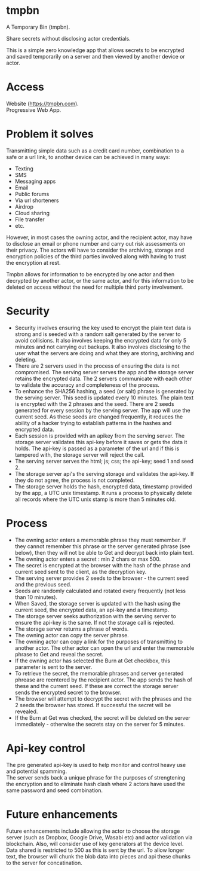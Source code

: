# tmpbn
A Temporary Bin (tmpbn).  

Share secrets without disclosing actor credentials.

This is a simple zero knowledge app that allows secrets to be encrypted and saved temporarily on a server and then viewed by another device or actor.  

Access
======
Website (https://tmpbn.com).  
Progressive Web App.  


Problem it solves
=================
Transmitting simple data such as a credit card number, combination to a safe or a url link, to another device can be achieved in many ways:

- Texting
- SMS
- Messaging apps
- Email
- Public forums
- Via url shorteners
- Airdrop
- Cloud sharing
- File transfer
- etc.

However, in most cases the owning actor, and the recipient actor, may have to disclose an email or phone number and carry out risk assessments on their privacy. The actors will have to consider the archiving, storage and encryption policies of the third parties involved along with having to trust the encryption at rest.

Tmpbn allows for information to be encrypted by one actor and then decrypted by another actor, or the same actor, and for this information to be deleted on access without the need for multiple third party involvement.

Security
========
-  Security involves ensuring the key used to encrypt the plain text data is strong and is seeded with a random salt generated by the server to avoid collisions. It also involves keeping the encrypted data for only 5 minutes and not carrying out backups. It also involves disclosing to the user what the servers are doing and what they are storing, archiving and deleting. 
- There are 2 servers used in the process of ensuring the data is not compromised. The serving server serves the app and the storage server retains the encrypted data. The 2 servers communicate with each other to validate the accuracy and completeness of the process.
- To enhance the SHA256 hashing, a seed (or salt) phrase is generated by the serving server. This seed is updated every 10 minutes. The plain text is encrypted with the 2 phrases and the seed.
There are 2 seeds generated for every session by the serving server. The app will use the current seed. As these seeds are changed frequently, it reduces the ability of a hacker trying to establish patterns in the hashes and encrypted data.
- Each session is provided with an apikey from the serving server. The storage server validates this api-key before it saves or gets the data it holds. The api-key is passed as a parameter of the url and if this is tampered with, the storage server will reject the call. 
- The serving server serves the html; js; css; the api-key; seed 1 and seed 2.
- The storage server api's the serving storage and validates the api-key. If they do not agree, the process is not completed.
- The storage server holds the hash, encrypted data, timestamp provided by the app, a UTC unix timestamp. It runs a process to physically delete all records where the UTC unix stamp is more than 5 minutes old.

Process
=======
- The owning actor enters a memorable phrase they must remember. If they cannot remember this phrase or the server generated phrase (see below), then they will not be able to Get and decrypt back into plain text.  
- The owning actor enters a secret : min 2 chars or max 500.  
- The secret is encrypted at the browser with the hash of the phrase and current seed sent to the client, as the decryption key.  
- The serving server provides 2 seeds to the browser - the current seed and the previous seed.
- Seeds are randomly calculated and rotated every frequently (not less than 10 minutes).  
- When Saved, the storage server is updated with the hash using the current seed, the encrypted data, an api-key and a timestamp.
- The storage server seeks authorization with the serving server to ensure the api-key is the same. If not the storage call is rejected.
- The storage server returns a phrase of words.  
- The owning actor can copy the server phrase. 
- The owning actor can copy a link for the purposes of transmitting to another actor. The other actor can open the url and enter the memorable phrase to Get and reveal the secret.  
- If the owning actor has selected the Burn at Get checkbox, this parameter is sent to the server.  
- To retrieve the secret, the memorable phrases and server generated phrease are reentered by the recipient actor. The app sends the hash of these and the current seed. If these are correct the storage server sends the encrypted secret to the browser.  
- The browser will attempt to decrypt the secret with the phrases and the 2 seeds the browser has stored. If successful the secret will be revealed.  
- If the Burn at Get was checked, the secret will be deleted on the server immediately - otherwise the secrets stay on the server for 5 minutes.

Api-key control
===============
The pre generated api-key is used to help monitor and control heavy use and potential spamming.  
The server sends back a unique phrase for the purposes of strengtening the encryption and to eliminate hash clash where 2 actors have used the same password and seed combination.

Future enhancements
===================
Future enhancements include allowing the actor to choose the storage server (such as Dropbox, Google Drive, Wasabi etc) and actor validation via blockchain. Also, will consider use of key generators at the device level.
Data shared is restricted to 500 as this is sent by the url. To allow longer text, the browser will chunk the blob data into pieces and api these chunks to the server for concatination. 
